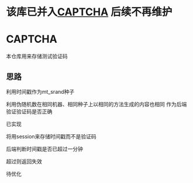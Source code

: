 # 该库已并入[CAPTCHA](https://github.com/bymoye/Sakura/blob/master/inc/classes/CAPTCHA.php) 后续不再维护

# CAPTCHA
本仓库用来存储测试验证码

## 思路
利用时间戳作为mt_srand种子

利用伪随机数在相同机器、相同种子上以相同的方法生成的内容也相同 作为后端验证验证码是否正确

已实现 

将用session来存储时间戳而不是验证码 

后端判断时间戳是否已超过一分钟

超过则返回失效 

待优化 
